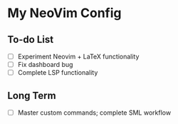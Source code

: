 # My NeoVim Config

## To-do List 

- [ ] Experiment Neovim + LaTeX functionality
- [ ] Fix dashboard bug
- [ ] Complete LSP functionality

## Long Term

- [ ] Master custom commands; complete SML workflow

